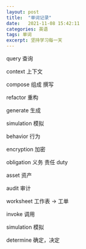 ```yaml
---
layout: post
title:  "单词记录"
date:   2021-11-08 15:42:11
categories: 英语
tags: 单词
excerpt: 坚持学习每一天
---
```


query 查询

context 上下文

compose 组成 撰写

refactor 重构

generate 生成

simulation 模拟

behavior 行为

encryption 加密

obligation 义务 责任 duty

asset 资产

audit 审计

worksheet 工作表 -> 工单

invoke 调用

simulation 模拟

determine 确定，决定


